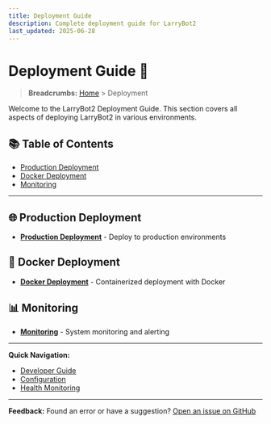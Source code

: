 ```yaml
---
title: Deployment Guide
description: Complete deployment guide for LarryBot2
last_updated: 2025-06-28
---
```


# Deployment Guide 🚀

> **Breadcrumbs:** [Home](../../README.md) > Deployment

Welcome to the LarryBot2 Deployment Guide. This section covers all aspects of deploying LarryBot2 in various environments.

## 📚 Table of Contents
- [Production Deployment](#production-deployment)
- [Docker Deployment](#docker-deployment)
- [Monitoring](#monitoring)

---

## 🌐 Production Deployment
- **[Production Deployment](production.md)** - Deploy to production environments

## 🐳 Docker Deployment
- **[Docker Deployment](docker.md)** - Containerized deployment with Docker

## 📊 Monitoring
- **[Monitoring](monitoring.md)** - System monitoring and alerting

---

**Quick Navigation:**
- [Developer Guide](../../developer-guide/README.md)
- [Configuration](../../getting-started/configuration.md)
- [Health Monitoring](../../user-guide/features/health-monitoring.md)

---

**Feedback:** Found an error or have a suggestion? [Open an issue on GitHub](https://github.com/your-repo/issues) 